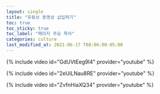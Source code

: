```yaml
---
layout: single
title: "유튜브 동영상 삽입하기" 
toc: true
toc_sticky: true
toc_label: "페이지 주요 목차" 
categories: culture
last_modified_at: 2021-06-17 T08:06:00-05:00
---
```


{% include video id="GdUVtEeg9I4" provider="youtube" %}

{% include video id="2eUiLNau8RE" provider="youtube" %}

{% include video id="ZvfnHiaXQ34" provider="youtube" %}
